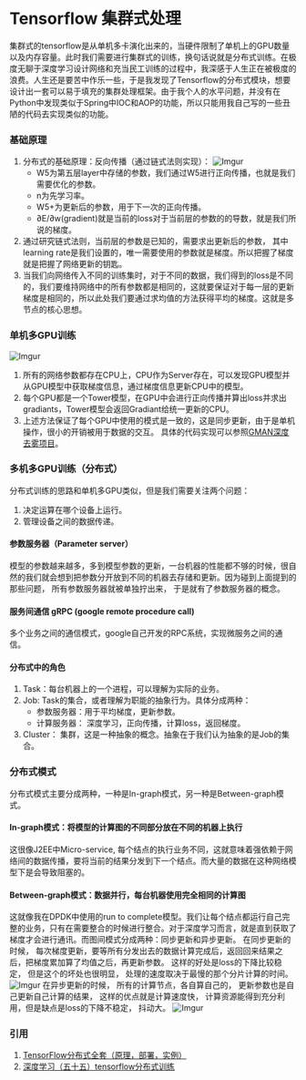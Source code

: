 # Tensorflow 集群式处理
集群式的tensorflow是从单机多卡演化出来的，当硬件限制了单机上的GPU数量以及内存容量。此时我们需要进行集群式的训练，换句话说就是分布式训练。在极度无聊于深度学习设计网络和充当民工训练的过程中，我深感于人生正在被极度的浪费。人生还是要苦中作乐一些，于是我发现了Tensorflow的分布式模块，想要设计出一套可以易于填充的集群处理框架。由于我个人的水平问题，并没有在Python中发现类似于Spring中IOC和AOP的功能，所以只能用我自己写的一些丑陋的代码去实现类似的功能。

### 基础原理
1. 分布式的基础原理：反向传播（通过链式法则实现）：
![Imgur](https://i.imgur.com/hlgDBmn.png)
    * W5为第五层layer中存储的参数，我们通过W5进行正向传播，也就是我们需要优化的参数。
    * n为先学习率。
    * W5+为更新后的参数，用于下一次的正向传播。
    * ∂E/∂w(gradient)就是当前的loss对于当前层的参数的的导数，就是我们所说的梯度。
2. 通过研究链式法则，当前层的参数是已知的，需要求出更新后的参数， 其中learning rate是我们设置的，唯一需要使用的参数就是梯度。所以把握了梯度就是把握了网络更新的钥匙。
3. 当我们向网络传入不同的训练集时，对于不同的数据，我们得到的loss是不同的，我们要维持网络中的所有参数都是相同的，这就要保证对于每一层的更新梯度是相同的，所以此处我们要通过求均值的方法获得平均的梯度。这就是多节点的核心思想。

### 单机多GPU训练
![Imgur](https://i.imgur.com/nsK6I0a.png)
1. 所有的网络参数都存在CPU上，CPU作为Server存在，可以发现GPU模型并从GPU模型中获取梯度信息，通过梯度信息更新CPU中的模型。
2. 每个GPU都是一个Tower模型，在GPU中会进行正向传播并算出loss并求出gradiants，Tower模型会返回Gradiant给统一更新的CPU。
3. 上述方法保证了每个GPU中使用的模式是一致的，这是同步更新，由于是单机操作，很小的开销被用于数据的交互。
具体的代码实现可以参照[GMAN深度去雾项目](https://github.com/Seanforfun/GMAN_Net_Haze_Removal)。

### 多机多GPU训练（分布式）
分布式训练的思路和单机多GPU类似，但是我们需要关注两个问题：
1. 决定运算在哪个设备上运行。
2. 管理设备之间的数据传递。

#### 参数服务器（Parameter server）
模型的参数越来越多，多到模型参数的更新，一台机器的性能都不够的时候，很自然的我们就会想到把参数分开放到不同的机器去存储和更新。因为碰到上面提到的那些问题， 所有参数服务器就被单独拧出来， 于是就有了参数服务器的概念。

#### 服务间通信 gRPC (google remote procedure call)
多个业务之间的通信模式，google自己开发的RPC系统，实现微服务之间的通信。

#### 分布式中的角色
1. Task：每台机器上的一个进程，可以理解为实际的业务。
2. Job: Task的集合，或者理解为职能的抽象行为。具体分成两种：
    * 参数服务器：用于平均梯度，更新参数。
    * 计算服务器： 深度学习，正向传播，计算loss，返回梯度。
3. Cluster： 集群，这是一种抽象的概念。抽象在于我们认为抽象的是Job的集合。

### 分布式模式
分布式模式主要分成两种，一种是In-graph模式，另一种是Between-graph模式。

#### In-graph模式：将模型的计算图的不同部分放在不同的机器上执行
这很像J2EE中Micro-service, 每个结点的执行业务不同，这就意味着强依赖于网络间的数据传播，要将当前的结果分发到下一个结点。而大量的数据在这种网络模型下是会导致阻塞的。

#### Between-graph模式：数据并行，每台机器使用完全相同的计算图
这就像我在DPDK中使用的run to complete模型。我们让每个结点都运行自己完整的业务，只有在需要整合的时候进行整合。对于深度学习而言，就是直到获取了梯度才会进行通讯。而图间模式分成两种：同步更新和异步更新。
在同步更新的时候， 每次梯度更新，要等所有分发出去的数据计算完成后，返回回来结果之后，把梯度累加算了均值之后，再更新参数。 这样的好处是loss的下降比较稳定， 但是这个的坏处也很明显， 处理的速度取决于最慢的那个分片计算的时间。
![Imgur](https://i.imgur.com/RGRIkZr.png)
在异步更新的时候， 所有的计算节点，各自算自己的， 更新参数也是自己更新自己计算的结果， 这样的优点就是计算速度快， 计算资源能得到充分利用，但是缺点是loss的下降不稳定， 抖动大。
![Imgur](https://i.imgur.com/vediOI6.jpg)

### 引用
1. [TensorFlow分布式全套（原理，部署，实例）](https://blog.csdn.net/CodeMaster_/article/details/76223835)
2. [深度学习（五十五）tensorflow分布式训练](https://blog.csdn.net/hjimce/article/details/61197190)

